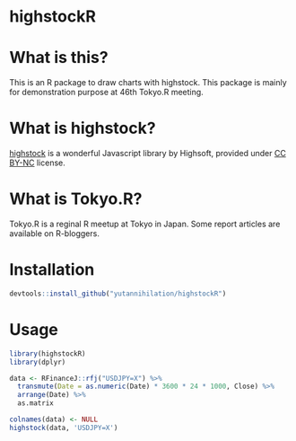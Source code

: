 highstockR
=======

# What is this?

This is an R package to draw charts with highstock. This package is mainly for 
demonstration purpose at 46th Tokyo.R meeting.

# What is highstock?

[highstock](http://www.highcharts.com/stock/demo) is a wonderful Javascript library by Highsoft, 
provided under [CC BY-NC](http://creativecommons.org/licenses/by-nc/3.0/) license.

# What is Tokyo.R?

Tokyo.R is a reginal R meetup at Tokyo in Japan. Some report articles are available on R-bloggers.

# Installation

```r
devtools::install_github("yutannihilation/highstockR")
```

# Usage

```r
library(highstockR)
library(dplyr)

data <- RFinanceJ::rfj("USDJPY=X") %>%
  transmute(Date = as.numeric(Date) * 3600 * 24 * 1000, Close) %>%
  arrange(Date) %>%
  as.matrix

colnames(data) <- NULL
highstock(data, 'USDJPY=X')
```